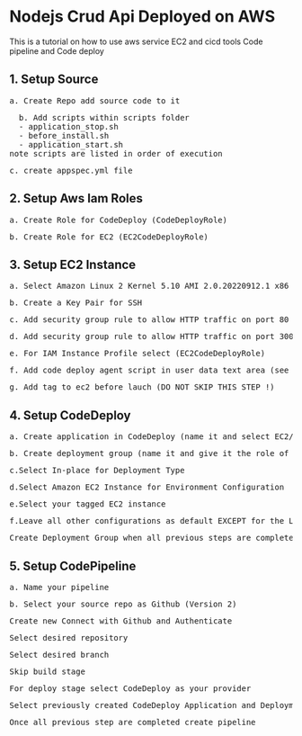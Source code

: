 # Nodejs Crud Api Deployed on AWS

This is a tutorial on how to use aws service EC2 and cicd tools Code pipeline and Code deploy

## 1. Setup Source

<pre>a. Create Repo add source code to it</pre>
<pre>
  b. Add scripts within scripts folder
  - application_stop.sh
  - before_install.sh
  - application_start.sh 
note scripts are listed in order of execution
</pre>

<pre>c. create appspec.yml file</pre>

## 2. Setup Aws Iam Roles

<pre>a. Create Role for CodeDeploy (CodeDeployRole)</pre>
<pre>b. Create Role for EC2 (EC2CodeDeployRole)</pre>

## 3. Setup EC2 Instance

<pre>a. Select Amazon Linux 2 Kernel 5.10 AMI 2.0.20220912.1 x86_64 HVM gp2, Instance Type should be t2.micro</pre>
<pre>b. Create a Key Pair for SSH</pre>
<pre>c. Add security group rule to allow HTTP traffic on port 80</pre>
<pre>d. Add security group rule to allow HTTP traffic on port 3000</pre>
<pre>e. For IAM Instance Profile select (EC2CodeDeployRole)</pre>
<pre>f. Add code deploy agent script in user data text area (see scripts folder)</pre>
<pre>g. Add tag to ec2 before lauch (DO NOT SKIP THIS STEP !)</pre>

## 4. Setup CodeDeploy

<pre>a. Create application in CodeDeploy (name it and select EC2/On Premises)</pre>
<pre>b. Create deployment group (name it and give it the role of CodeDeployRole) </pre>
<pre>c.Select In-place for Deployment Type</pre>
<pre>d.Select Amazon EC2 Instance for Environment Configuration</pre>
<pre>e.Select your tagged EC2 instance</pre>
<pre>f.Leave all other configurations as default EXCEPT for the Load Balancer (disable that option)</pre>
<pre>Create Deployment Group when all previous steps are complete</pre>

## 5. Setup CodePipeline

<pre>a. Name your pipeline</pre>
<pre>b. Select your source repo as Github (Version 2)</pre>
<pre>Create new Connect with Github and Authenticate</pre>
<pre>Select desired repository </pre>
<pre>Select desired branch </pre>
<pre>Skip build stage </pre>
<pre>For deploy stage select CodeDeploy as your provider</pre>
<pre>Select previously created CodeDeploy Application and Deployment Group </pre>
<pre>Once all previous step are completed create pipeline</pre>
